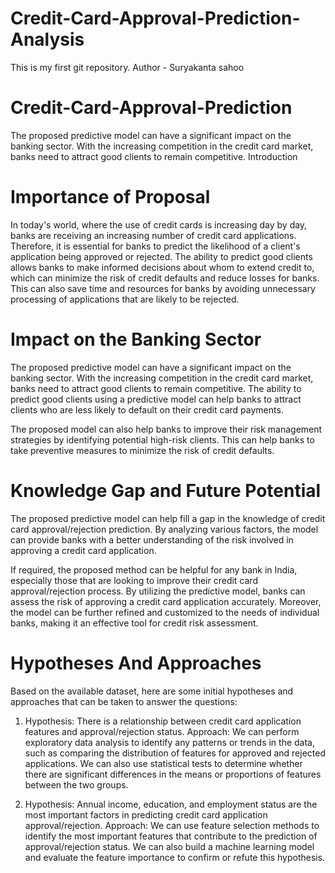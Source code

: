 # Credit-Card-Approval-Prediction-Analysis
This is my first git repository.
Author - Suryakanta sahoo
# Credit-Card-Approval-Prediction
The proposed predictive model can have a significant impact on the banking sector. With the increasing competition in the credit card market, banks need to attract good clients to remain competitive. 
Introduction

# Importance of Proposal

In today's world, where the use of credit cards is increasing day by day, banks are receiving an increasing number of credit card applications. Therefore, it is essential for banks to predict the likelihood of a client's application being approved or rejected. The ability to predict good clients allows banks to make informed decisions about whom to extend credit to, which can minimize the risk of credit defaults and reduce losses for banks. This can also save time and resources for banks by avoiding unnecessary processing of applications that are likely to be rejected.

# Impact on the Banking Sector
The proposed predictive model can have a significant impact on the banking sector. With the increasing competition in the credit card market, banks need to attract good clients to remain competitive. The ability to predict good clients using a predictive model can help banks to attract clients who are less likely to default on their credit card payments.

The proposed model can also help banks to improve their risk management strategies by identifying potential high-risk clients. This can help banks to take preventive measures to minimize the risk of credit defaults.

# Knowledge Gap and Future Potential
The proposed predictive model can help fill a gap in the knowledge of credit card approval/rejection prediction. By analyzing various factors, the model can provide banks with a better understanding of the risk involved in approving a credit card application.

If required, the proposed method can be helpful for any bank in India, especially those that are looking to improve their credit card approval/rejection process. By utilizing the predictive model, banks can assess the risk of approving a credit card application accurately. Moreover, the model can be further refined and customized to the needs of individual banks, making it an effective tool for credit risk assessment.

# Hypotheses And Approaches
Based on the available dataset, here are some initial hypotheses and approaches that can be taken to answer the questions:

1.	Hypothesis: There is a relationship between credit card application features and approval/rejection status.
Approach: We can perform exploratory data analysis to identify any patterns or trends in the data, such as comparing the distribution of features for approved and rejected applications. We can also use statistical tests to determine whether there are significant differences in the means or proportions of features between the two groups.

2.	Hypothesis: Annual income, education, and employment status are the most important factors in predicting credit card application approval/rejection.
Approach: We can use feature selection methods to identify the most important features that contribute to the prediction of approval/rejection status. We can also build a machine learning model and evaluate the feature importance to confirm or refute this hypothesis.
